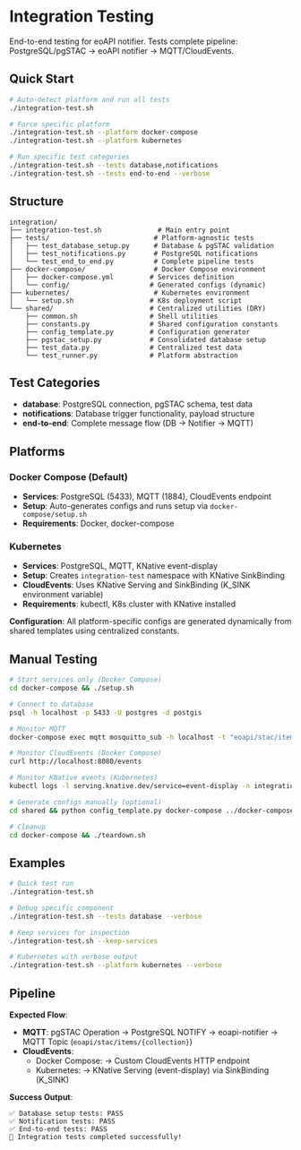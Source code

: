 # Integration Testing

End-to-end testing for eoAPI notifier. Tests complete pipeline: PostgreSQL/pgSTAC → eoAPI notifier → MQTT/CloudEvents.

## Quick Start

```bash
# Auto-detect platform and run all tests
./integration-test.sh

# Force specific platform
./integration-test.sh --platform docker-compose
./integration-test.sh --platform kubernetes

# Run specific test categories
./integration-test.sh --tests database,notifications
./integration-test.sh --tests end-to-end --verbose
```

## Structure

```
integration/
├── integration-test.sh              # Main entry point
├── tests/                          # Platform-agnostic tests
│   ├── test_database_setup.py      # Database & pgSTAC validation
│   ├── test_notifications.py       # PostgreSQL notifications
│   └── test_end_to_end.py          # Complete pipeline tests
├── docker-compose/                 # Docker Compose environment
│   ├── docker-compose.yml         # Services definition
│   └── config/                    # Generated configs (dynamic)
├── kubernetes/                     # Kubernetes environment
│   └── setup.sh                   # K8s deployment script
└── shared/                        # Centralized utilities (DRY)
    ├── common.sh                  # Shell utilities
    ├── constants.py               # Shared configuration constants
    ├── config_template.py         # Configuration generator
    ├── pgstac_setup.py            # Consolidated database setup
    ├── test_data.py               # Centralized test data
    └── test_runner.py             # Platform abstraction
```

## Test Categories

- **database**: PostgreSQL connection, pgSTAC schema, test data
- **notifications**: Database trigger functionality, payload structure
- **end-to-end**: Complete message flow (DB → Notifier → MQTT)

## Platforms

### Docker Compose (Default)
- **Services**: PostgreSQL (5433), MQTT (1884), CloudEvents endpoint
- **Setup**: Auto-generates configs and runs setup via `docker-compose/setup.sh`
- **Requirements**: Docker, docker-compose

### Kubernetes
- **Services**: PostgreSQL, MQTT, KNative event-display
- **Setup**: Creates `integration-test` namespace with KNative SinkBinding
- **CloudEvents**: Uses KNative Serving and SinkBinding (K_SINK environment variable)
- **Requirements**: kubectl, K8s cluster with KNative installed

**Configuration**: All platform-specific configs are generated dynamically from shared templates using centralized constants.

## Manual Testing

```bash
# Start services only (Docker Compose)
cd docker-compose && ./setup.sh

# Connect to database
psql -h localhost -p 5433 -U postgres -d postgis

# Monitor MQTT
docker-compose exec mqtt mosquitto_sub -h localhost -t "eoapi/stac/items/+"

# Monitor CloudEvents (Docker Compose)
curl http://localhost:8080/events

# Monitor KNative events (Kubernetes)
kubectl logs -l serving.knative.dev/service=event-display -n integration-test -f

# Generate configs manually (optional)
cd shared && python config_template.py docker-compose ../docker-compose/config

# Cleanup
cd docker-compose && ./teardown.sh
```

## Examples

```bash
# Quick test run
./integration-test.sh

# Debug specific component
./integration-test.sh --tests database --verbose

# Keep services for inspection
./integration-test.sh --keep-services

# Kubernetes with verbose output
./integration-test.sh --platform kubernetes --verbose
```

## Pipeline

**Expected Flow**:
- **MQTT**: pgSTAC Operation → PostgreSQL NOTIFY → eoapi-notifier → MQTT Topic (`eoapi/stac/items/{collection}`)
- **CloudEvents**:
  - Docker Compose: → Custom CloudEvents HTTP endpoint
  - Kubernetes: → KNative Serving (event-display) via SinkBinding (K_SINK)

**Success Output**:
```
✅ Database setup tests: PASS
✅ Notification tests: PASS
✅ End-to-end tests: PASS
🎉 Integration tests completed successfully!
```
